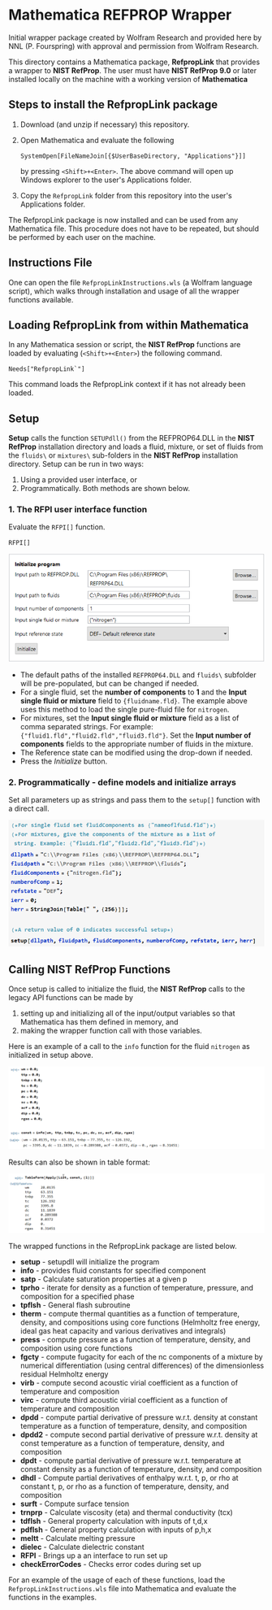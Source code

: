 # Mathematica REFPROP Wrapper
Initial wrapper package created by Wolfram Research and provided here by NNL (P. Fourspring) with approval and permission from Wolfram Research.

This directory contains a Mathematica package, **RefpropLink** that provides a wrapper to **NIST RefProp**.  The user must have **NIST RefProp 9.0** or later installed locally on the machine with a working version of **Mathematica**

## Steps to install the RefpropLink package

1. Download (and unzip if necessary) this repository. 
 
2. Open Mathematica and evaluate the following
   ```
   SystemOpen[FileNameJoin[{$UserBaseDirectory, "Applications"}]]
   ```
   by pressing `<Shift>+<Enter>`. The above command will open up Windows explorer to the user's Applications folder. 
    
3. Copy the `RefpropLink` folder from this repository into the user's Applications folder.

The RefpropLink package is now installed and can be used from any Mathematica file.  This procedure does not have to be repeated, but should be performed by each user on the machine.

## Instructions File

One can open the file `RefpropLinkInstructions.wls` (a Wolfram language script), which walks through installation and usage of all the wrapper functions available.

## Loading RefpropLink from within Mathematica

In any Mathematica session or script, the **NIST RefProp** functions are loaded by evaluating (`<Shift>+<Enter>`) the following command.
   ```
   Needs["RefpropLink`"]
   ```
This command loads the RefpropLink context if it has not already been loaded.

## Setup

**Setup** calls the function `SETUPdll()` from the REFPROP64.DLL in the **NIST RefProp** installation directory and loads a fluid, mixture, or set of fluids from the `fluids\` or `mixtures\` sub-folders in the **NIST RefProp** installation directory.  Setup can be run in two ways:
1. Using a provided user interface, or
2. Programmatically.
Both methods are shown below.

### 1. The RFPI user interface function

   Evaluate the `RFPI[]` function.
   ```
   RFPI[]
   ```

   ![RFPI Screenshot](img/RFPI.png "RFPI Screenshot")

   * The default paths of the installed `REFPROP64.DLL` and `fluids\` subfolder will be pre-populated, but can be changed if needed.  
   * For a single fluid, set the **number of components** to **1** and the **Input single fluid or mixture** field to `{fluidname.fld}`.  The example above uses this method to load the single pure-fluid file for `nitrogen`.
   * For mixtures, set the **Input single fluid or mixture** field as a list of comma separated strings.  For example: `{"fluid1.fld","fluid2.fld","fluid3.fld"}`.  Set the **Input number of components** fields to the appropriate number of fluids in the mixture.
   * The Reference state can be modified using the drop-down if needed.
   * Press the *Initialize* button.

### 2. Programmatically - define models and initialize arrays

   Set all parameters up as strings and pass them to the `setup[]` function with a direct call.

   ![Setup Screenshot](img/Setup.png "setup[] Screenshot")

## Calling NIST RefProp Functions

Once setup is called to initialize the fluid, the **NIST RefProp** calls to the legacy API functions can be made by
1. setting up and initializing all of the input/output variables so that Mathematica has them defined in memory, and
2. making the wrapper function call with those variables.

Here is an example of a call to the `info` function for the fluid `nitrogen` as initialized in setup above.

   ![Info Screenshot](img/Info.png "info[] Screenshot")

Results can also be shown in table format:

   ![Info Table Screenshot](img/InfoTable.png "Table Screenshot")

The wrapped functions in the RefpropLink package are listed below.

* **setup** - setupdll will initialize the program
* **info** - provides fluid constants for specified component
* **satp** - Calculate saturation properties at a given p
* **tprho** - iterate for density as a function of temperature, pressure, and composition for a specified phase
* **tpflsh** - General flash subroutine 
* **therm** - compute thermal quantities as a function of temperature, density, and compositions using core functions (Helmholtz free energy, ideal gas heat capacity and various derivatives and integrals)
* **press** - compute pressure as a function of temperature, density, and composition using core functions
* **fgcty** - compute fugacity for each of the nc components of a mixture by numerical differentiation (using central differences) of the dimensionless residual Helmholtz energy
* **virb** - compute second acoustic virial coefficient as a function of temperature and composition
* **virc** - compute third acoustic virial coefficient as a function of temperature and composition
* **dpdd** - compute partial derivative of pressure w.r.t. density at constant temperature as a function of temperature, density, and composition
* **dpdd2** - compute second partial derivative of pressure w.r.t. density at const temperature as a function of temperature, density, and composition
* **dpdt** - compute partial derivative of pressure w.r.t. temperature at constant density as a function of temperature, density, and composition
* **dhdl** - Compute partial derivatives of enthalpy w.r.t. t, p, or rho at constant t, p, or rho as a function of temperature, density, and composition
* **surft** - Compute surface tension
* **trnprp** - Calculate viscosity (eta) and thermal conductivity (tcx)
* **tdflsh** - General property calculation with inputs of t,d,x
* **pdflsh** - General property calculation with inputs of p,h,x
* **meltt** - Calculate melting pressure
* **dielec** - Calculate dielectric constant
* **RFPI** - Brings up a an interface to run set up
* **checkErrorCodes** - Checks error codes during set up

For an example of the usage of each of these functions, load the `RefpropLinkInstructions.wls` file into Mathematica and evaluate the functions in the examples.


